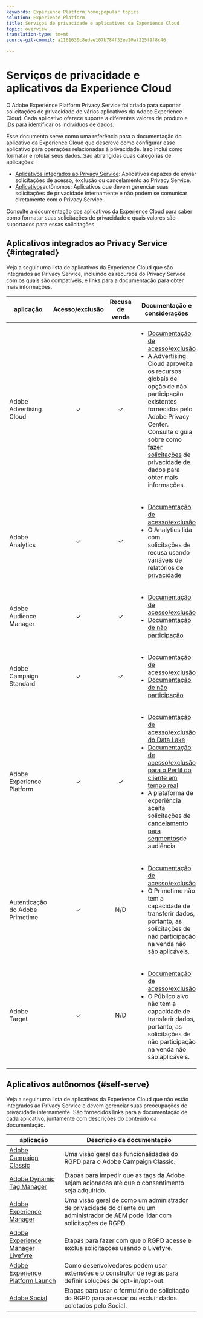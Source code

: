 ```yaml
---
keywords: Experience Platform;home;popular topics
solution: Experience Platform
title: Serviços de privacidade e aplicativos da Experience Cloud
topic: overview
translation-type: tm+mt
source-git-commit: a1161630c8edae107b784f32ee20af225f9f8c46

---
```



# Serviços de privacidade e aplicativos da Experience Cloud

O Adobe Experience Platform Privacy Service foi criado para suportar solicitações de privacidade de vários aplicativos da Adobe Experience Cloud. Cada aplicativo oferece suporte a diferentes valores de produto e IDs para identificar os indivíduos de dados.

Esse documento serve como uma referência para a documentação do aplicativo da Experience Cloud que descreve como configurar esse aplicativo para operações relacionadas à privacidade. Isso inclui como formatar e rotular seus dados. São abrangidas duas categorias de aplicações:

* [Aplicativos integrados ao Privacy Service](#integrated): Aplicativos capazes de enviar solicitações de acesso, exclusão ou cancelamento ao Privacy Service.
* [Aplicativos](#self-serve)autônomos: Aplicativos que devem gerenciar suas solicitações de privacidade internamente e não podem se comunicar diretamente com o Privacy Service.

Consulte a documentação dos aplicativos da Experience Cloud para saber como formatar suas solicitações de privacidade e quais valores são suportados para essas solicitações.

## Aplicativos integrados ao Privacy Service {#integrated}

Veja a seguir uma lista de aplicativos da Experience Cloud que são integrados ao Privacy Service, incluindo os recursos do Privacy Service com os quais são compatíveis, e links para a documentação para obter mais informações.

| aplicação | Acesso/exclusão | Recusa de venda | Documentação e considerações |
--- | :---: | :---: | ---
| Adobe Advertising Cloud | ✓ | ✓ | <ul><li>[Documentação de acesso/exclusão](https://docs.adobe.com/content/help/en/advertising-cloud/all/privacy/ad-cloud-gdpr.html) </li><li>A Advertising Cloud aproveita os recursos globais de opção de não participação existentes fornecidos pelo Adobe Privacy Center. Consulte o guia sobre como [fazer solicitações](https://docs.adobe.com/content/help/pt-BR/audience-manager/user-guide/overview/data-privacy/data-privacy-requests.html#opt-out-requests) de privacidade de dados para obter mais informações.</li></ul> |
| Adobe Analytics | ✓ | ✓ | <ul><li>[Documentação de acesso/exclusão](https://marketing.adobe.com/resources/help/en_US/analytics/gdpr/index.html)</li><li>O Analytics lida com solicitações de recusa usando variáveis de relatórios de [privacidade](https://docs.adobe.com/content/help/pt-BR/analytics/admin/data-governance/consent-variables.html)</li></ul> |
| Adobe Audience Manager | ✓ | ✓ | <ul><li>[Documentação de acesso/exclusão](https://marketing.adobe.com/resources/help/en_US/aam/aam-gdpr.html)</li><li>[Documentação de não participação](https://docs.adobe.com/content/help/en/audience-manager/user-guide/features/declared-ids.html)</li></ul> |
| Adobe Campaign Standard | ✓ | ✓ | <ul><li>[Documentação de acesso/exclusão](https://docs.campaign.adobe.com/doc/standard/getting_started/en/ACS_GDPR.html)</li><li>[Documentação de não participação](../segmentation/honoring-opt-outs.md)</li></ul> |
| Adobe Experience Platform | ✓ | ✓ | <ul><li>[Documentação de acesso/exclusão do Data Lake](../catalog/privacy.md)</li><li>[Documentação de acesso/exclusão para o Perfil do cliente em tempo real](../profile/privacy.md)</li><li>A plataforma de experiência aceita solicitações de [cancelamento para segmentos](../segmentation/honoring-opt-outs.md)de audiência.</li></ul> |
| Autenticação do Adobe Primetime | ✓ | N/D | <ul><li>[Documentação de acesso/exclusão](http://tve.helpdocsonline.com/how-to-make-a-privacy-request)</li><li>O Primetime não tem a capacidade de transferir dados, portanto, as solicitações de não participação na venda não são aplicáveis.</li></ul> |
| Adobe Target | ✓ | N/D | <ul><li>[Documentação de acesso/exclusão](https://marketing.adobe.com/resources/help/en_US/target/target/privacy-and-general-data-protection-regulation.html)</li><li>O Público alvo não tem a capacidade de transferir dados, portanto, as solicitações de não participação na venda não são aplicáveis.</li></ul> |

<!-- (To include once access/delete documentation is available)
Adobe Customer Attributes (CRS) | ✓ | N/A | <ul><li>Customer Attributes does not have the capability to transfer data, therefore opt-out-of-sale requests are not applicable.</li></ul>
-->

## Aplicativos autônomos {#self-serve}

Veja a seguir uma lista de aplicativos da Experience Cloud que não estão integrados ao Privacy Service e devem gerenciar suas preocupações de privacidade internamente. São fornecidos links para a documentação de cada aplicativo, juntamente com descrições do conteúdo da documentação.

| aplicação | Descrição da documentação |
| ------- | ----------- |
| [Adobe Campaign Classic](https://helpx.adobe.com/br/campaign/kb/campaign-privacy.html) | Uma visão geral das funcionalidades do RGPD para o Adobe Campaign Classic. |
| [Adobe Dynamic Tag Manager](https://marketing.adobe.com/resources/help/pt_BR/dtm/opt-in.html) | Etapas para impedir que as tags da Adobe sejam acionadas até que o consentimento seja adquirido. |
| [Adobe Experience Manager](https://helpx.adobe.com/experience-manager/6-4/managing/using/gdpr-compliance.html) | Uma visão geral de como um administrador de privacidade do cliente ou um administrador de AEM pode lidar com solicitações de RGPD. |
| [Adobe Experience Manager Livefyre](https://marketing.adobe.com/resources/help/en_US/livefyre/c_gdpr_compliance.html) | Etapas para fazer com que o RGPD acesse e exclua solicitações usando o Livefyre. |
| [Adobe Experience Platform Launch](https://docs.adobelaunch.com/client-side-information/deploy-javascript-tags-to-opt-in-to-launch) | Como desenvolvedores podem usar extensões e o construtor de regras para definir soluções de opt-in/opt-out. |
| [Adobe Social](https://marketing.adobe.com/resources/help/en_US/social/c_gdpr-request.html) | Etapas para usar o formulário de solicitação do RGPD para acessar ou excluir dados coletados pelo Social. |